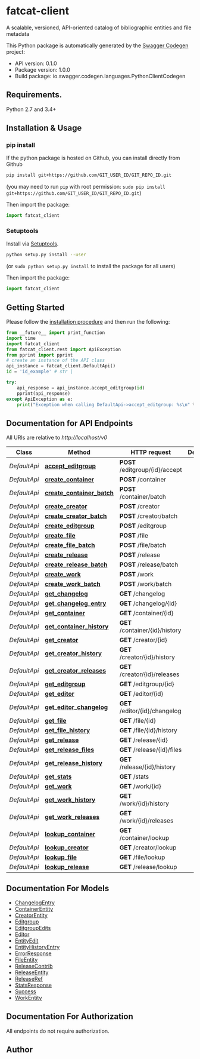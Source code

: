 # fatcat-client
A scalable, versioned, API-oriented catalog of bibliographic entities and file metadata

This Python package is automatically generated by the [Swagger Codegen](https://github.com/swagger-api/swagger-codegen) project:

- API version: 0.1.0
- Package version: 1.0.0
- Build package: io.swagger.codegen.languages.PythonClientCodegen

## Requirements.

Python 2.7 and 3.4+

## Installation & Usage
### pip install

If the python package is hosted on Github, you can install directly from Github

```sh
pip install git+https://github.com/GIT_USER_ID/GIT_REPO_ID.git
```
(you may need to run `pip` with root permission: `sudo pip install git+https://github.com/GIT_USER_ID/GIT_REPO_ID.git`)

Then import the package:
```python
import fatcat_client 
```

### Setuptools

Install via [Setuptools](http://pypi.python.org/pypi/setuptools).

```sh
python setup.py install --user
```
(or `sudo python setup.py install` to install the package for all users)

Then import the package:
```python
import fatcat_client
```

## Getting Started

Please follow the [installation procedure](#installation--usage) and then run the following:

```python
from __future__ import print_function
import time
import fatcat_client
from fatcat_client.rest import ApiException
from pprint import pprint
# create an instance of the API class
api_instance = fatcat_client.DefaultApi()
id = 'id_example' # str | 

try:
    api_response = api_instance.accept_editgroup(id)
    pprint(api_response)
except ApiException as e:
    print("Exception when calling DefaultApi->accept_editgroup: %s\n" % e)

```

## Documentation for API Endpoints

All URIs are relative to *http://localhost/v0*

Class | Method | HTTP request | Description
------------ | ------------- | ------------- | -------------
*DefaultApi* | [**accept_editgroup**](docs/DefaultApi.md#accept_editgroup) | **POST** /editgroup/{id}/accept | 
*DefaultApi* | [**create_container**](docs/DefaultApi.md#create_container) | **POST** /container | 
*DefaultApi* | [**create_container_batch**](docs/DefaultApi.md#create_container_batch) | **POST** /container/batch | 
*DefaultApi* | [**create_creator**](docs/DefaultApi.md#create_creator) | **POST** /creator | 
*DefaultApi* | [**create_creator_batch**](docs/DefaultApi.md#create_creator_batch) | **POST** /creator/batch | 
*DefaultApi* | [**create_editgroup**](docs/DefaultApi.md#create_editgroup) | **POST** /editgroup | 
*DefaultApi* | [**create_file**](docs/DefaultApi.md#create_file) | **POST** /file | 
*DefaultApi* | [**create_file_batch**](docs/DefaultApi.md#create_file_batch) | **POST** /file/batch | 
*DefaultApi* | [**create_release**](docs/DefaultApi.md#create_release) | **POST** /release | 
*DefaultApi* | [**create_release_batch**](docs/DefaultApi.md#create_release_batch) | **POST** /release/batch | 
*DefaultApi* | [**create_work**](docs/DefaultApi.md#create_work) | **POST** /work | 
*DefaultApi* | [**create_work_batch**](docs/DefaultApi.md#create_work_batch) | **POST** /work/batch | 
*DefaultApi* | [**get_changelog**](docs/DefaultApi.md#get_changelog) | **GET** /changelog | 
*DefaultApi* | [**get_changelog_entry**](docs/DefaultApi.md#get_changelog_entry) | **GET** /changelog/{id} | 
*DefaultApi* | [**get_container**](docs/DefaultApi.md#get_container) | **GET** /container/{id} | 
*DefaultApi* | [**get_container_history**](docs/DefaultApi.md#get_container_history) | **GET** /container/{id}/history | 
*DefaultApi* | [**get_creator**](docs/DefaultApi.md#get_creator) | **GET** /creator/{id} | 
*DefaultApi* | [**get_creator_history**](docs/DefaultApi.md#get_creator_history) | **GET** /creator/{id}/history | 
*DefaultApi* | [**get_creator_releases**](docs/DefaultApi.md#get_creator_releases) | **GET** /creator/{id}/releases | 
*DefaultApi* | [**get_editgroup**](docs/DefaultApi.md#get_editgroup) | **GET** /editgroup/{id} | 
*DefaultApi* | [**get_editor**](docs/DefaultApi.md#get_editor) | **GET** /editor/{id} | 
*DefaultApi* | [**get_editor_changelog**](docs/DefaultApi.md#get_editor_changelog) | **GET** /editor/{id}/changelog | 
*DefaultApi* | [**get_file**](docs/DefaultApi.md#get_file) | **GET** /file/{id} | 
*DefaultApi* | [**get_file_history**](docs/DefaultApi.md#get_file_history) | **GET** /file/{id}/history | 
*DefaultApi* | [**get_release**](docs/DefaultApi.md#get_release) | **GET** /release/{id} | 
*DefaultApi* | [**get_release_files**](docs/DefaultApi.md#get_release_files) | **GET** /release/{id}/files | 
*DefaultApi* | [**get_release_history**](docs/DefaultApi.md#get_release_history) | **GET** /release/{id}/history | 
*DefaultApi* | [**get_stats**](docs/DefaultApi.md#get_stats) | **GET** /stats | 
*DefaultApi* | [**get_work**](docs/DefaultApi.md#get_work) | **GET** /work/{id} | 
*DefaultApi* | [**get_work_history**](docs/DefaultApi.md#get_work_history) | **GET** /work/{id}/history | 
*DefaultApi* | [**get_work_releases**](docs/DefaultApi.md#get_work_releases) | **GET** /work/{id}/releases | 
*DefaultApi* | [**lookup_container**](docs/DefaultApi.md#lookup_container) | **GET** /container/lookup | 
*DefaultApi* | [**lookup_creator**](docs/DefaultApi.md#lookup_creator) | **GET** /creator/lookup | 
*DefaultApi* | [**lookup_file**](docs/DefaultApi.md#lookup_file) | **GET** /file/lookup | 
*DefaultApi* | [**lookup_release**](docs/DefaultApi.md#lookup_release) | **GET** /release/lookup | 


## Documentation For Models

 - [ChangelogEntry](docs/ChangelogEntry.md)
 - [ContainerEntity](docs/ContainerEntity.md)
 - [CreatorEntity](docs/CreatorEntity.md)
 - [Editgroup](docs/Editgroup.md)
 - [EditgroupEdits](docs/EditgroupEdits.md)
 - [Editor](docs/Editor.md)
 - [EntityEdit](docs/EntityEdit.md)
 - [EntityHistoryEntry](docs/EntityHistoryEntry.md)
 - [ErrorResponse](docs/ErrorResponse.md)
 - [FileEntity](docs/FileEntity.md)
 - [ReleaseContrib](docs/ReleaseContrib.md)
 - [ReleaseEntity](docs/ReleaseEntity.md)
 - [ReleaseRef](docs/ReleaseRef.md)
 - [StatsResponse](docs/StatsResponse.md)
 - [Success](docs/Success.md)
 - [WorkEntity](docs/WorkEntity.md)


## Documentation For Authorization

 All endpoints do not require authorization.


## Author



